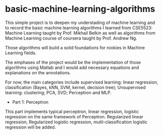 # basic-machine-learning-algorithms
This simple project is to deepen my understading of machine learning and to record the basic machine learning algorithms I learned from CSE5523: Machine Learning taught by Prof. Mikhail Belkin as well as algorithms from Machine Learning course of coursera taught by Prof. Andrew Ng.

Those algorithms will build a solid foundations for rookies in Machine Learning fields. 

The emphases of the project would be the implementation of those algorithms using Matlab and I would add necessary equations and explanations on the annotations. 

For now, the main categories include supervised learning: linear regression, classification (Bayes, kNN, SVM, kernel, decision tree); Unsupervised learning: clustering; PCA, SVD; Perceptron and MLP.

* Part 1: Perceptron

This part implements typical perceptron, linear regression, logistic regression on the same framework of Perceptron. Regularized linear regression, Regularized logistic regression, mutil-classification logistic regression will be added.

